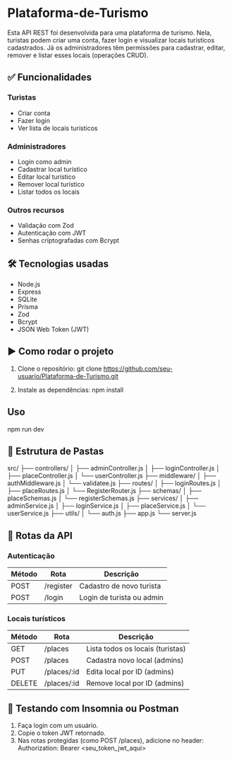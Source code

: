 # Plataforma-de-Turismo
Esta API REST foi desenvolvida para uma plataforma de turismo. Nela, turistas podem criar uma conta, fazer login e visualizar locais turísticos cadastrados. Já os administradores têm permissões para cadastrar, editar, remover e listar esses locais (operações CRUD).

## ✅ Funcionalidades

### Turistas
- Criar conta
- Fazer login
- Ver lista de locais turísticos

### Administradores
- Login como admin
- Cadastrar local turístico
- Editar local turístico
- Remover local turístico
- Listar todos os locais

### Outros recursos
- Validação com Zod
- Autenticação com JWT
- Senhas criptografadas com Bcrypt

## 🛠️ Tecnologias usadas

- Node.js
- Express
- SQLite
- Prisma
- Zod
- Bcrypt
- JSON Web Token (JWT)

## ▶️ Como rodar o projeto

1. Clone o repositório:
git clone https://github.com/seu-usuario/Plataforma-de-Turismo.git

2. Instale as dependências:
npm install

## Uso
npm run dev

## 📁 Estrutura de Pastas
src/
├── controllers/
│ ├── adminController.js
│ ├── loginController.js
│ ├── placeController.js
│ └── userController.js
├── middleware/
│ ├── authMiddleware.js
│ └── validatee.js
├── routes/
│ ├── loginRoutes.js
│ ├── placeRoutes.js
│ └── RegisterRouter.js
├── schemas/
│ ├── placeSchemas.js
│ └── registerSchemas.js
├── services/
│ ├── adminService.js
│ ├── loginService.js
│ ├── placeService.js
│ └── userService.js
├── utils/
│ └── auth.js
├── app.js
└── server.js


## 🔁 Rotas da API

### Autenticação
| Método | Rota       | Descrição                   |
|--------|------------|-----------------------------|
| POST   | /register  | Cadastro de novo turista     |
| POST   | /login     | Login de turista ou admin    |

### Locais turísticos
| Método | Rota         | Descrição                      |
|--------|--------------|--------------------------------|
| GET    | /places      | Lista todos os locais (turistas) |
| POST   | /places      | Cadastra novo local (admins)     |
| PUT    | /places/:id  | Edita local por ID (admins)      |
| DELETE | /places/:id  | Remove local por ID (admins)     |

## 🧪 Testando com Insomnia ou Postman

1. Faça login com um usuário.
2. Copie o token JWT retornado.
3. Nas rotas protegidas (como POST /places), adicione no header:
Authorization: Bearer <seu_token_jwt_aqui>
